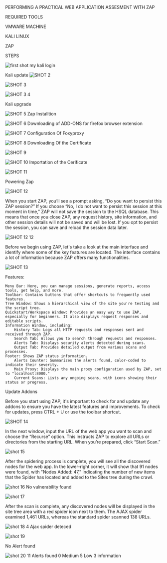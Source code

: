 
PERFORMING A PRACTICAL WEB APPLICATION ASSESMENT WITH ZAP

REQUIRED TOOLS

VMWARE MACHINE

KALI LINUX

ZAP

STEPS




![first shot](https://github.com/user-attachments/assets/47871252-ab6c-415d-98db-6b37edb6bbc1)
my kali login


Kali update
![SHOT 2](https://github.com/user-attachments/assets/4bdad937-0028-4468-90c2-4b597277361d)


![SHOT 3](https://github.com/user-attachments/assets/8a0d8496-1efe-470d-97c3-f3b1fba5908f)



![SHOT 3   4](https://github.com/user-attachments/assets/6ec8457a-58f8-4169-9bed-ebd8e8addcbb)

  Kali upgrade

![SHOT 5](https://github.com/user-attachments/assets/c8095383-baa3-410d-98dd-d5800bb6d3ec)
Zap Installtion


![SHOT 6](https://github.com/user-attachments/assets/41916daa-5363-4fe3-9d1f-32a4bc06c5cd)
Downloading of ADD-ONS for firefox browser extension


![SHOT 7](https://github.com/user-attachments/assets/a3a46608-ceb6-469c-917f-0eb650d82c47)
Configuration Of Foxyproxy


![SHOT 8](https://github.com/user-attachments/assets/4674ddbb-23cf-43b2-8f6a-2686d86dbecd)
Downloading Of the Certificate 


![SHOT 9](https://github.com/user-attachments/assets/28f8fe7b-d7fd-4243-8c7f-d034bc60c595)


![SHOT 10](https://github.com/user-attachments/assets/aadc630a-e5cb-4d1f-bf74-d7fdd259ea09)
Importation  of the Cerificate



![SHOT 11](https://github.com/user-attachments/assets/b474e0a7-ef2b-4287-a6c3-6a7f3bfc0c8c)

Powering Zap





![SHOT 12](https://github.com/user-attachments/assets/a6449c2e-3b9b-4956-a1cb-52eed1eeec46)

When you start ZAP, you’ll see a prompt asking, “Do you want to persist this ZAP session?” If you choose “No, I do not want to persist this session at this moment in time,” ZAP will not save the session to the HSQL database. This means that once you close ZAP, any request history, site information, and other session details will not be saved and will be lost. If you opt to persist the session, you can save and reload the session data later.



![SHOT 12   12](https://github.com/user-attachments/assets/37a9a20e-31cb-495f-95b1-b7b2af061aeb)

Before we begin using ZAP, let's take a look at the main interface and identify where some of the key features are located. The interface contains a lot of information because ZAP offers many functionalities.


![SHOT 13](https://github.com/user-attachments/assets/86bbe0f4-343f-4167-a484-3e9a7ce867b4)


Features:

    Menu Bar: Here, you can manage sessions, generate reports, access tools, get help, and more.
    Toolbar: Contains buttons that offer shortcuts to frequently used features.
    Tree Window: Shows a hierarchical view of the site you're testing and the script tree.
    Quickstart/Workspace Window: Provides an easy way to use ZAP, especially for beginners. It also displays request responses and editable scripts.
    Information Window, including:
        History Tab: Logs all HTTP requests and responses sent and received through ZAP.
        Search Tab: Allows you to search through requests and responses.
        Alerts Tab: Displays security alerts detected during scans.
        Output Tab: Provides detailed output from various scans and processes.
    Footer: Shows ZAP status information.
        Alerts Counter: Summarizes the alerts found, color-coded to indicate their severity.
        Main Proxy: Displays the main proxy configuration used by ZAP, set to "localhost:8080."
        Current Scans: Lists any ongoing scans, with icons showing their status or progress.

Update Addons

Before you start using ZAP, it's important to check for and update any addons to ensure you have the latest features and improvements. To check for updates, press CTRL + U or use the toolbar shortcut.




![SHOT 14](https://github.com/user-attachments/assets/b1b765c4-cceb-4eeb-af91-38fb74217347)

In the next window, input the URL of the web app you want to scan and choose the “Recurse” option. This instructs ZAP to explore all URLs or directories from the starting URL. When you’re prepared, click “Start Scan.”




![shot 15](https://github.com/user-attachments/assets/333857e4-d13e-41ec-a1db-b70bfbb3de29)


After the spidering process is complete, you will see all the discovered nodes for the web app. In the lower-right corner, it will show that 91 nodes were found, with "Nodes Added: 47," indicating the number of new items that the Spider has located and added to the Sites tree during the crawl.



![shot 16](https://github.com/user-attachments/assets/b1a776da-54e1-42cd-bae8-59cfa9ad8daa)
No vulnerability found



![shot 17](https://github.com/user-attachments/assets/0d12115a-d95b-416e-829b-4f6812941801)

After the scan is complete, any discovered nodes will be displayed in the site tree area with a red spider icon next to them. The AJAX spider examined 1,461 URLs, whereas the standard spider scanned 138 URLs.



![shot 18](https://github.com/user-attachments/assets/3415947f-3640-454c-9fbd-d33f1bacc0e1)
4 Ajax spider deteced


![shot 19](https://github.com/user-attachments/assets/99301f0d-ddc2-4ef9-8e46-b77efc483ff2)

 No Alert found



 ![shot 20](https://github.com/user-attachments/assets/2a8d5168-f505-4e4b-9a5b-c060208c5593)
11 Alerts found
0 Medium
5 Low
3 information

 






